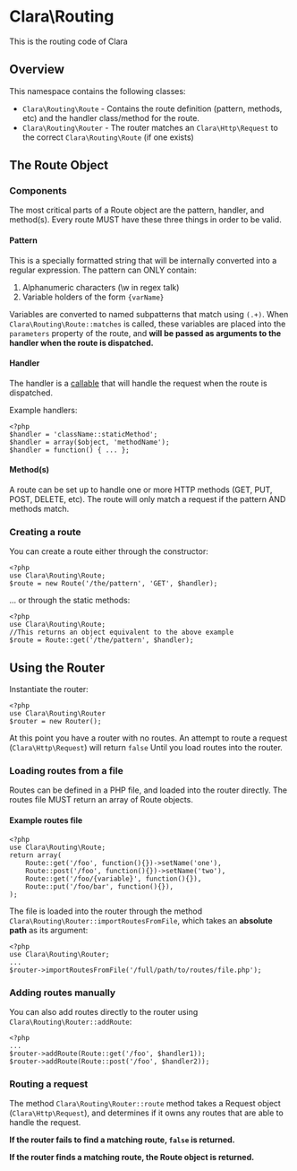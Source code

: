 Clara\Routing
=============

This is the routing code of Clara


Overview
--------

This namespace contains the following classes:

* `Clara\Routing\Route` - Contains the route definition (pattern, methods, etc) and the handler class/method for the route.
* `Clara\Routing\Router` - The router matches an `Clara\Http\Request` to the correct `Clara\Routing\Route` (if one exists)


The Route Object
----------------

### Components

The most critical parts of a Route object are the pattern, handler, and method(s). Every route MUST have these three things in order to be valid.

#### Pattern

This is a specially formatted string that will be internally converted into a regular expression. The pattern can ONLY contain:

1. Alphanumeric characters (\w in regex talk)
2. Variable holders of the form `{varName}`

Variables are converted to named subpatterns that match using `(.+)`. When `Clara\Routing\Route::matches` is called, these variables are placed into the `parameters` property of the route, and **will be passed as arguments to the handler when the route is dispatched.**

#### Handler

The handler is a [callable](http://php.net/manual/en/language.types.callable.php) that will handle the request when the route is dispatched.

Example handlers:

	<?php
	$handler = 'className::staticMethod';
	$handler = array($object, 'methodName');
	$handler = function() { ... };

#### Method(s)

A route can be set up to handle one or more HTTP methods (GET, PUT, POST, DELETE, etc). The route will only match a request if the pattern AND methods match.

### Creating a route

You can create a route either through the constructor:

	<?php
	use Clara\Routing\Route;
	$route = new Route('/the/pattern', 'GET', $handler);

... or through the static methods:

	<?php
	use Clara\Routing\Route;
	//This returns an object equivalent to the above example
	$route = Route::get('/the/pattern', $handler);



Using the Router
----------------

Instantiate the router:

	<?php
	use Clara\Routing\Router
	$router = new Router();

At this point you have a router with no routes. An attempt to route a request (`Clara\Http\Request`) will return `false` Until you load routes into the router.

### Loading routes from a file

Routes can be defined in a PHP file, and loaded into the router directly. The routes file MUST return an array of Route objects.

#### Example routes file


	<?php
	use Clara\Routing\Route;
	return array(
		Route::get('/foo', function(){})->setName('one'),
		Route::post('/foo', function(){})->setName('two'),
		Route::get('/foo/{variable}', function(){}),
		Route::put('/foo/bar', function(){}),
	);

The file is loaded into the router through the method `Clara\Routing\Router::importRoutesFromFile`, which takes an **absolute path** as its argument:

	<?php
	use Clara\Routing\Router;
	...
	$router->importRoutesFromFile('/full/path/to/routes/file.php');

### Adding routes manually

You can also add routes directly to the router using `Clara\Routing\Router::addRoute`:

	<?php
	...
	$router->addRoute(Route::get('/foo', $handler1));
	$router->addRoute(Route::post('/foo', $handler2));

### Routing a request

The method `Clara\Routing\Router::route` method takes a Request object (`Clara\Http\Request`), and determines if it owns any routes that are able to handle the request.

**If the router fails to find a matching route, `false` is returned.**

**If the router finds a matching route, the Route object is returned.**

